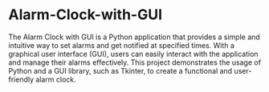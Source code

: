 # Alarm-Clock-with-GUI
The Alarm Clock with GUI is a Python application that provides a simple and intuitive way to set alarms and get notified at specified times. With a graphical user interface (GUI), users can easily interact with the application and manage their alarms effectively. This project demonstrates the usage of Python and a GUI library, such as Tkinter, to create a functional and user-friendly alarm clock.
